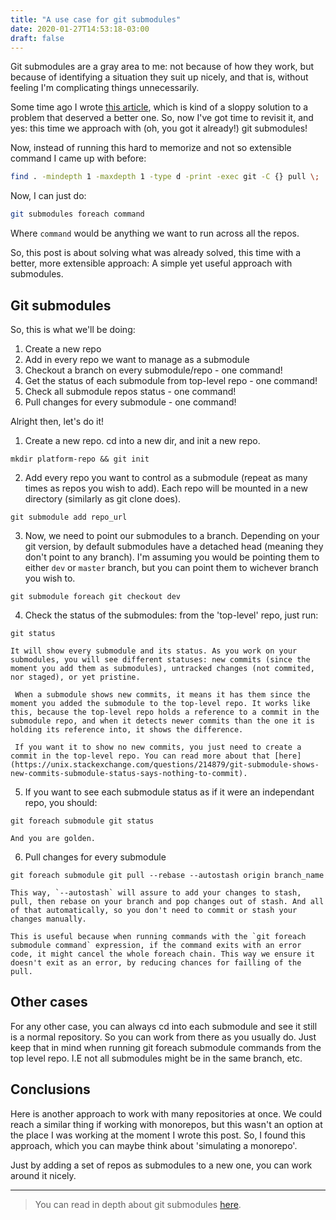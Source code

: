 ```yaml
---
title: "A use case for git submodules"
date: 2020-01-27T14:53:18-03:00
draft: false
---
```


Git submodules are a gray area to me: not because of how they work, but because of identifying a situation they suit up nicely, and that is, without feeling I'm complicating things unnecessarily. 

Some time ago I wrote [this article](https://gabac.blog/posts/git-pull-many-repos-at-once/), which is kind of a sloppy solution to a problem that deserved a better one. So, now I've got time to revisit it, and yes: this time we approach with (oh, you got it already!) git submodules!

Now, instead of running this hard to memorize and not so extensible command I came up with before:

```bash
find . -mindepth 1 -maxdepth 1 -type d -print -exec git -C {} pull \;
```

Now, I can just do: 

```bash
git submodules foreach command 
```
Where `command` would be anything we want to run across all the repos.   

So, this post is about solving what was already solved, this time with a better, more extensible approach: 
A simple yet useful approach with submodules.

## Git submodules 

So, this is what we'll be doing:

1. Create a new repo 
2. Add in every repo we want to manage as a submodule
3. Checkout a branch on every submodule/repo - one command!
4. Get the status of each submodule from top-level repo - one command!
5. Check all submodule repos status - one command!
6. Pull changes for every submodule - one command! 

Alright then, let's do it!

1. Create a new repo. cd into a new dir, and init a new repo. 

```
mkdir platform-repo && git init
```  

2. Add every repo you want to control as a submodule (repeat as many times as repos you wish to add). Each repo will be mounted in a new directory (similarly as git clone does).

```
git submodule add repo_url
```  

3. Now, we need to point our submodules to a branch. Depending on your git version, by default submodules have a detached head (meaning they don't point to any branch). I'm assuming you would be pointing them  to either `dev` or `master` branch, but you can point them to wichever branch you wish to.

```
git submodule foreach git checkout dev
```  

4. Check the status of the submodules: from the 'top-level' repo, just run: 

```
git status
```  

    It will show every submodule and its status. As you work on your submodules, you will see different statuses: new commits (since the moment you add them as submodules), untracked changes (not commited, nor staged), or yet pristine.  

     When a submodule shows new commits, it means it has them since the moment you added the submodule to the top-level repo. It works like this, because the top-level repo holds a reference to a commit in the submodule repo, and when it detects newer commits than the one it is holding its reference into, it shows the difference.
     
     If you want it to show no new commits, you just need to create a commit in the top-level repo. You can read more about that [here](https://unix.stackexchange.com/questions/214879/git-submodule-shows-new-commits-submodule-status-says-nothing-to-commit). 
     
     


5. If you want to see each submodule status as if it were an independant repo, you should:

```
git foreach submodule git status
```  

    And you are golden. 

6. Pull changes for every submodule

```
git foreach submodule git pull --rebase --autostash origin branch_name
```  
    
    This way, `--autostash` will assure to add your changes to stash, pull, then rebase on your branch and pop changes out of stash. And all of that automatically, so you don't need to commit or stash your changes manually. 

    This is useful because when running commands with the `git foreach submodule command` expression, if the command exits with an error code, it might cancel the whole foreach chain. This way we ensure it doesn't exit as an error, by reducing chances for failling of the pull.

## Other cases

For any other case, you can always cd into each submodule and see it still is a normal repository. So you can work from there as you usually do. Just keep that in mind when running git foreach submodule commands from the top level repo. I.E not all submodules might be in the same branch, etc.

## Conclusions

Here is another approach to work with many repositories at once. We could reach a similar thing if working with monorepos, but this wasn't an option at the place I was working at the moment I wrote this post. So, I found this approach, which you can maybe think about 'simulating a monorepo'. 

Just by adding a set of repos as submodules to a new one, you can work around it nicely. 

---
>You can read in depth about git submodules [here](https://git-scm.com/book/en/v2/Git-Tools-Submodules).